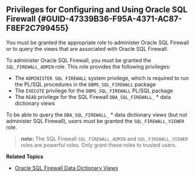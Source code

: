 ##  Privileges for Configuring and Using Oracle SQL Firewall {#GUID-47339B36-F95A-4371-AC87-F8EF2C799455} 

You must be granted the appropriate role to administer Oracle SQL Firewall or to query the views that are associated with Oracle SQL Firewall. 

To administer Oracle SQL Firewall, you must be granted the ` SQL_FIREWALL_ADMIN ` role. This role provides the following privileges: 

  * The ` ADMINISTER SQL FIREWALL ` system privilege, which is required to run the PL/SQL procedures in the ` DBMS_SQL_FIREWALL ` package 
  * The ` EXECUTE ` privilege for the ` DBMS_SQL_FIREWALL ` PL/SQL package 
  * The ` READ ` privilege for the SQL Firewall ` DBA_SQL_FIREWALL_ ` * data dictionary views 



To be able to query the ` DBA_SQL_FIREWALL_ ` * data dictionary views (but not administer SQL Firewall), users must be granted the ` SQL_FIREWALL_VIEWER ` role. 

> **note:** The SQL Firewall ` SQL_FIREWALL_ADMIN ` and ` SQL_FIREWALL_VIEWER ` roles are powerful roles. Only grant these roles to trusted users. 

**Related Topics**

  * [ Oracle SQL Firewall Data Dictionary Views ](oracle-sql-firewall-data-dictionary-views.md#GUID-A0C5F3D8-3F64-4493-B3A6-223F974C8786)



